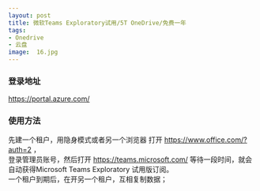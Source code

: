 ```yaml
---
layout: post
title: 微软Teams Exploratory试用/5T OneDrive/免费一年
tags:
- Onedrive
- 云盘
image:  16.jpg
---
```




### 登录地址<br>
https://portal.azure.com/

### 使用方法<br>
先建一个租户，用隐身模式或者另一个浏览器 打开 https://www.office.com/?auth=2 ，<br>
登录管理员账号，然后打开 https://teams.microsoft.com/  等待一段时间，就会自动获得Microsoft Teams Exploratory 试用版订阅。<br>
一个租户到期后，在开另一个租户，互相复制数据；<br>
